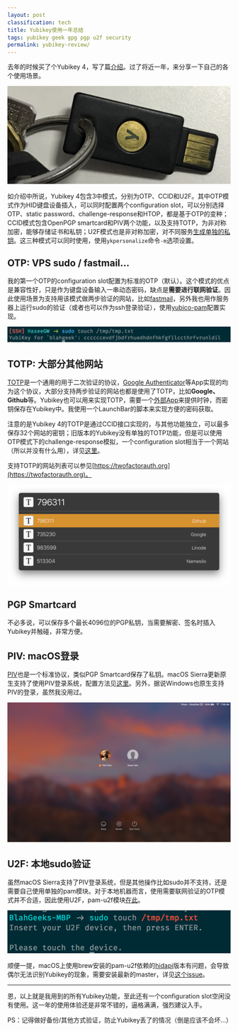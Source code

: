```yaml
---
layout: post
classification: tech
title: Yubikey使用一年总结
tags: yubikey geek gpg pgp u2f security
permalink: yubikey-review/
---
```


去年的时候买了个Yubikey 4，写了篇[介绍](/yubikey-intro/)。过了将近一年，来分享一下自己的各个使用场景。

![](./images/yubikey-ring.jpg)

如介绍中所说，Yubikey 4包含3中模式，分别为OTP、CCID和U2F。其中OTP模式作为HID键盘设备插入，可以同时配置两个configuration slot，可以分别选择OTP、static password、challenge-response和HTOP，都是基于OTP的变种；CCID模式包含OpenPGP smartcard和PIV两个功能，以及支持TOTP，为非对称加密，能够存储证书和私钥；U2F模式也是非对称加密，对不同服务[生成单独的私钥](https://developers.yubico.com/U2F/Protocol_details/Overview.html)。这三种模式可以同时使用，使用`ykpersonalize`命令`-m`选项设置。

## OTP: VPS sudo / fastmail...

我的第一个OTP的configuration slot配置为标准的OTP（默认）。这个模式的优点是兼容性好，只是作为键盘设备输入一串动态密码，缺点是**需要进行联网验证**。因此使用场景为支持用该模式做两步验证的网站，比如[fastmail](/fastmail-is-good/)，另外我也用作服务器上运行sudo的验证（或者也可以作为ssh登录验证），使用[yubico-pam](https://developers.yubico.com/yubico-pam/)配置实现。

![](./images/yubikey-otp-sudo.png)

## TOTP: 大部分其他网站

[TOTP](https://en.wikipedia.org/wiki/Time-based_One-time_Password_Algorithm)是一个通用的用于二次验证的协议，[Google Authenticator](https://support.google.com/accounts/answer/1066447?hl=en)等App实现的均为这个协议，大部分支持两步验证的网站也都是使用了TOTP，比如**Google、Github**等。Yubikey也可以用来实现TOTP，需要一个[外部App](https://developers.yubico.com/yubioath-desktop/)来提供时钟，而密钥保存在Yubikey中。我使用一个LaunchBar的脚本来实现方便的密码获取。

注意的是Yubikey 4的TOTP是通过CCID接口实现的，与其他功能独立，可以最多保存32个网站的密钥；旧版本的Yubikey没有单独的TOTP功能，但是可以使用OTP模式下的challenge-response模拟，一个configuration slot相当于一个网站（所以并没有什么用），详见[这里](https://www.yubico.com/faq/how-many-credentials-can-i-store-with-yubico-authenticator/)。

支持TOTP的网站列表可以参见[https://twofactorauth.org](https://twofactorauth.org)。

![](./images/yubikey-totp.png)

## PGP Smartcard

不必多说，可以保存多个最长4096位的PGP私钥，当需要解密、签名时插入Yubikey并触碰，非常方便。

## PIV: macOS登录

[PIV](https://developers.yubico.com/PIV/)也是一个标准协议，类似PGP Smartcard保存了私钥。macOS Sierra更新原生支持了使用PIV登录系统，配置方法见[这里](https://www.yubico.com/2016/09/yubikey-smart-card-support-for-macos-sierra-2/)。另外，据说Windows也原生支持PIV的登录，虽然我没用过。

![](./images/yubikey-macos.png)

## U2F: 本地sudo验证

虽然macOS Sierra支持了PIV登录系统，但是其他操作比如sudo并不支持，还是需要自己使用单独的pam模块。对于本地机器而言，使用需要联网验证的OTP模式并不合适，因此使用U2F，pam-u2f模块[在此](https://github.com/Yubico/pam-u2f)。

![](./images/yubikey-u2f-sudo.png)

顺便一提，macOS上使用brew安装的pam-u2f依赖的[hidapi](https://github.com/signal11/hidapi)版本有问题，会导致偶尔无法识别Yubikey的现象，需要安装最新的master，详见[这个issue](https://github.com/Yubico/pam-u2f/issues/39)。

---

恩，以上就是我用到的所有Yubikey功能，至此还有一个configuration slot空闲没有使用。这一年的使用体验还是非常不错的，逼格满满，强烈建议入手。

PS：记得做好备份/其他方式验证，防止Yubikey丢了的情况（倒是应该不会坏…）